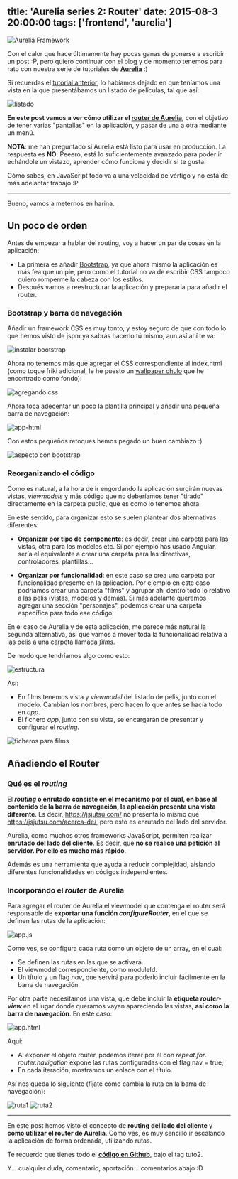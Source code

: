 title: 'Aurelia series 2: Router'
date: 2015-08-3 20:00:00
tags: ['frontend', 'aurelia']
---
![Aurelia Framework](/images/2015-08/splash.png)

Con el calor que hace últimamente hay pocas ganas de ponerse a escribir un post :P, pero quiero continuar con el blog y de momento tenemos para rato con nuestra serie de tutoriales de **[Aurelia](http://aurelia.io/)** :)

Si recuerdas el [tutorial anterior](/2015/07/aurelia-1-mvvm-e-inyeccion-dependencias/), lo habíamos dejado en que teníamos una vista en la que presentábamos un listado de películas, tal que así:

![listado](/images/2015-08/listado.png)

**En este post vamos a ver cómo utilizar el [router de Aurelia](https://github.com/aurelia/router)**, con el objetivo de tener varias "pantallas" en la aplicación, y pasar de una a otra mediante un menú.


**NOTA**: me han preguntado si Aurelia está listo para usar en producción. La respuesta es **NO**. Peeero, está lo suficientemente avanzado para poder ir echándole un vistazo, aprender cómo funciona y decidir si te gusta.

Cómo sabes, en JavaScript todo va a una velocidad de vértigo y no está de más adelantar trabajo :P

----
Bueno, vamos a meternos en harina.

## Un poco de orden

Antes de empezar a hablar del routing, voy a hacer un par de cosas en la aplicación:

* La primera es añadir [Bootstrap](http://getbootstrap.com/), ya que ahora mismo la aplicación es más fea que un pie, pero como el tutorial no va de escribir CSS tampoco quiero romperme la cabeza con los estilos.
* Después vamos a reestructurar la aplicación y prepararla para añadir el router.

### Bootstrap y barra de navegación

Añadir un framework CSS es muy tonto, y estoy seguro de que con todo lo que hemos visto de jspm ya sabrás hacerlo tú mismo, aun así ahí te va:

![instalar bootstrap](/images/2015-08/bootstrap-install.png)

Ahora no tenemos más que agregar el CSS correspondiente al index.html (como toque friki adicional, le he puesto un [wallpaper chulo](http://alpha.wallhaven.cc/wallpaper/225285) que he encontrado como fondo):

![agregando css](/images/2015-08/adding-css.png)

Ahora toca adecentar un poco la plantilla principal y añadir una pequeña barra de navegación:

![app-html](/images/2015-08/app-html-1.png)

Con estos pequeños retoques hemos pegado un buen cambiazo :)

![aspecto con bootstrap](/images/2015-08/aspecto-bootstrap.png)

### Reorganizando el código

Como es natural, a la hora de ir engordando la aplicación surgirán nuevas vistas, *viewmodels* y más código que no deberíamos tener "tirado" directamente en la carpeta public, que es como lo tenemos ahora.

En este sentido, para organizar esto se suelen plantear dos alternativas diferentes:

* **Organizar por tipo de componente**: es decir, crear una carpeta para las vistas, otra para los modelos etc. Si por ejemplo has usado Angular, sería el equivalente a crear una carpeta para las directivas, controladores, plantillas...

* **Organizar por funcionalidad**: en este caso se crea una carpeta por funcionalidad presente en la aplicación. Por ejemplo en este caso podríamos crear una carpeta "films" y agrupar ahí dentro todo lo relativo a las pelis (vistas, modelos y demás). Si más adelante queremos agregar una sección "personajes", podemos crear una carpeta específica para todo ese código.

En el caso de Aurelia y de esta aplicación, me parece más natural la segunda alternativa, así que vamos a mover toda la funcionalidad relativa a las pelis a una carpeta llamada *films*.

De modo que tendríamos algo como esto:

![estructura](/images/2015-08/folders.png)

Así:

* En films tenemos vista y *viewmodel* del listado de pelis, junto con el modelo. Cambian los nombres, pero hacen lo que antes se hacía todo en *app*.
* El fichero *app*, junto con su vista, se encargarán de presentar y configurar el *routing*.

![ficheros para films](/images/2015-08/films.png)

## Añadiendo el Router

### Qué es el *routing*

El ***routing* o enrutado consiste en el mecanismo por el cual, en base al contenido de la barra de navegación, la aplicación presenta una vista diferente**. Es decir, https://jsjutsu.com/ no presenta lo mismo que https://jsjutsu.com/acerca-de/, pero esto es enrutado del lado del servidor.

Aurelia, como muchos otros frameworks JavaScript, permiten realizar **enrutado del lado del cliente**. Es decir, que **no se realice una petición al servidor. Por ello es mucho más rápido**.

Además es una herramienta que ayuda a reducir complejidad, aislando diferentes funcionalidades en códigos independientes.

### Incorporando el *router* de Aurelia

Para agregar el router de Aurelia el viewmodel que contenga el router será responsable de **exportar una función *configureRouter***, en el que se definen las rutas de la aplicación:

![app.js](/images/2015-08/app-js.png)

Como ves, se configura cada ruta como un objeto de un array, en el cual:

* Se definen las rutas en las que se activará.
* El viewmodel correspondiente, como moduleId.
* Un título y un flag *nav*, que servirá para poderlo incluir fácilmente en la barra de navegación.

Por otra parte necesitamos una vista, que debe incluir la **etiqueta *router-view*** en el lugar donde queramos vayan apareciendo las vistas, **así como la barra de navegación**. En este caso:

![app.html](/images/2015-08/app-html.png)

Aquí:

* Al exponer el objeto router, podemos iterar por él con *repeat.for*. *router.navigation* expone las rutas configuradas con el flag nav = true;
* En cada iteración, mostramos un enlace con el título.

Así nos queda lo siguiente (fíjate cómo cambia la ruta en la barra de navegación):

![ruta1](/images/2015-08/ruta1.png)
![ruta2](/images/2015-08/ruta2.png)

---

En este post hemos visto el concepto de **routing del lado del cliente** y  **cómo utilizar el router de Aurelia**. Como ves, es muy sencillo ir escalando la aplicación de forma ordenada, utilizando rutas.

Te recuerdo que tienes todo el **[código en Github](https://github.com/er1x/aur-tuto)**, bajo el tag tuto2.

Y... cualquier duda, comentario, aportación... comentarios abajo :D
